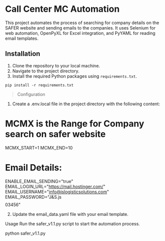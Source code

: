 # Call Center MC Automation

This project automates the process of searching for company details on the SAFER website and sending emails to the companies. It uses Selenium for web automation, OpenPyXL for Excel integration, and PyYAML for reading email templates.

## Installation

1. Clone the repository to your local machine.
2. Navigate to the project directory.
3. Install the required Python packages using `requirements.txt`.

```pip install -r requirements.txt ```


> Configuration
1. Create a .env.local file in the project directory with the following content:

# MCMX is the Range for Company search on safer website
MCMX_START=1
MCMX_END=10

# Email Details:
ENABLE_EMAIL_SENDING="true"
EMAIL_LOGIN_URL="https://mail.hostinger.com/"
EMAIL_USERNAME="info@jslogisticsolutions.com"
EMAIL_PASSWORD="J&S.js$$$$03456"

2. Update the email_data.yaml file with your email template.


Usage
Run the safer_v1.1.py script to start the automation process.

python safer_v1.1.py